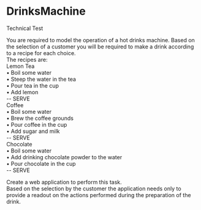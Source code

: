 # DrinksMachine

Technical Test

You are required to model the operation of a hot drinks machine.  Based on the selection of a customer you will be required to make a drink according to a recipe for each choice.  
The recipes are:  
Lemon Tea  
•	Boil some water  
•	Steep the water in the tea  
•	Pour tea in the cup  
•	Add lemon  
--  SERVE  
Coffee  
•	Boil some water  
•	Brew the coffee grounds  
•	Pour coffee in the cup  
•	Add sugar and milk  
--  SERVE  
Chocolate  
•	Boil some water  
•	Add drinking chocolate powder to the water  
•	Pour chocolate in the cup  
--	SERVE  
  
Create a web application to perform this task.  
Based on the selection by the customer the application needs only to provide a readout on the actions performed during the preparation of the drink.